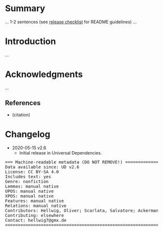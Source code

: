 # Summary

... 1-2 sentences (see [release checklist](http://universaldependencies.org/release_checklist.html#the-readme-file) for README guidelines) ...


# Introduction

...


# Acknowledgments

...

## References

* (citation)


# Changelog

* 2020-05-15 v2.6
  * Initial release in Universal Dependencies.


<pre>
=== Machine-readable metadata (DO NOT REMOVE!) ================================
Data available since: UD v2.6
License: CC BY-SA 4.0
Includes text: yes
Genre: nonfiction
Lemmas: manual native
UPOS: manual native
XPOS: manual native
Features: manual native
Relations: manual native
Contributors: Hellwig, Oliver; Scarlata, Salvatore; Ackermann, Elia; Widmer, Paul
Contributing: elsewhere
Contact: hellwig7@gmx.de
===============================================================================
</pre>
